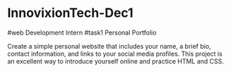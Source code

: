 # InnovixionTech-Dec1
#web Development Intern
#task1 
Personal Portfolio

Create a simple personal website that
includes your name, a brief bio, contact
information, and links to your social media
profiles. This project is an excellent way to
introduce yourself online and practice HTML
and CSS.
